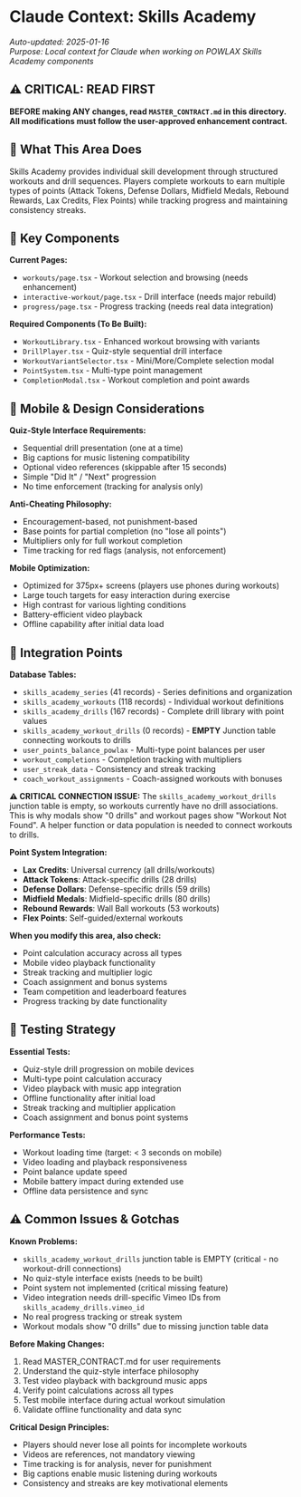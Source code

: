 # Claude Context: Skills Academy

*Auto-updated: 2025-01-16*  
*Purpose: Local context for Claude when working on POWLAX Skills Academy components*

## ⚠️ **CRITICAL: READ FIRST**
**BEFORE making ANY changes, read `MASTER_CONTRACT.md` in this directory.**
**All modifications must follow the user-approved enhancement contract.**

## 🎯 **What This Area Does**
Skills Academy provides individual skill development through structured workouts and drill sequences. Players complete workouts to earn multiple types of points (Attack Tokens, Defense Dollars, Midfield Medals, Rebound Rewards, Lax Credits, Flex Points) while tracking progress and maintaining consistency streaks.

## 🔧 **Key Components**

**Current Pages:**
- `workouts/page.tsx` - Workout selection and browsing (needs enhancement)
- `interactive-workout/page.tsx` - Drill interface (needs major rebuild)
- `progress/page.tsx` - Progress tracking (needs real data integration)

**Required Components (To Be Built):**
- `WorkoutLibrary.tsx` - Enhanced workout browsing with variants
- `DrillPlayer.tsx` - Quiz-style sequential drill interface
- `WorkoutVariantSelector.tsx` - Mini/More/Complete selection modal
- `PointSystem.tsx` - Multi-type point management
- `CompletionModal.tsx` - Workout completion and point awards

## 📱 **Mobile & Design Considerations**

**Quiz-Style Interface Requirements:**
- Sequential drill presentation (one at a time)
- Big captions for music listening compatibility
- Optional video references (skippable after 15 seconds)
- Simple "Did It" / "Next" progression
- No time enforcement (tracking for analysis only)

**Anti-Cheating Philosophy:**
- Encouragement-based, not punishment-based
- Base points for partial completion (no "lose all points")
- Multipliers only for full workout completion
- Time tracking for red flags (analysis, not enforcement)

**Mobile Optimization:**
- Optimized for 375px+ screens (players use phones during workouts)
- Large touch targets for easy interaction during exercise
- High contrast for various lighting conditions
- Battery-efficient video playback
- Offline capability after initial data load

## 🔗 **Integration Points**

**Database Tables:**
- `skills_academy_series` (41 records) - Series definitions and organization
- `skills_academy_workouts` (118 records) - Individual workout definitions
- `skills_academy_drills` (167 records) - Complete drill library with point values
- `skills_academy_workout_drills` (0 records) - **EMPTY** Junction table connecting workouts to drills
- `user_points_balance_powlax` - Multi-type point balances per user
- `workout_completions` - Completion tracking with multipliers
- `user_streak_data` - Consistency and streak tracking
- `coach_workout_assignments` - Coach-assigned workouts with bonuses

**⚠️ CRITICAL CONNECTION ISSUE:**
The `skills_academy_workout_drills` junction table is empty, so workouts currently have no drill associations. This is why modals show "0 drills" and workout pages show "Workout Not Found". A helper function or data population is needed to connect workouts to drills.

**Point System Integration:**
- **Lax Credits**: Universal currency (all drills/workouts)
- **Attack Tokens**: Attack-specific drills (28 drills)
- **Defense Dollars**: Defense-specific drills (59 drills)
- **Midfield Medals**: Midfield-specific drills (80 drills)
- **Rebound Rewards**: Wall Ball workouts (53 workouts)
- **Flex Points**: Self-guided/external workouts

**When you modify this area, also check:**
- Point calculation accuracy across all types
- Mobile video playback functionality
- Streak tracking and multiplier logic
- Coach assignment and bonus systems
- Team competition and leaderboard features
- Progress tracking by date functionality

## 🧪 **Testing Strategy**

**Essential Tests:**
- Quiz-style drill progression on mobile devices
- Multi-type point calculation accuracy
- Video playback with music app integration
- Offline functionality after initial load
- Streak tracking and multiplier application
- Coach assignment and bonus point systems

**Performance Tests:**
- Workout loading time (target: < 3 seconds on mobile)
- Video loading and playback responsiveness
- Point balance update speed
- Mobile battery impact during extended use
- Offline data persistence and sync

## ⚠️ **Common Issues & Gotchas**

**Known Problems:**
- `skills_academy_workout_drills` junction table is EMPTY (critical - no workout-drill connections)
- No quiz-style interface exists (needs to be built)
- Point system not implemented (critical missing feature)
- Video integration needs drill-specific Vimeo IDs from `skills_academy_drills.vimeo_id`
- No real progress tracking or streak system
- Workout modals show "0 drills" due to missing junction table data

**Before Making Changes:**
1. Read MASTER_CONTRACT.md for user requirements
2. Understand the quiz-style interface philosophy
3. Test video playback with background music apps
4. Verify point calculations across all types
5. Test mobile interface during actual workout simulation
6. Validate offline functionality and data sync

**Critical Design Principles:**
- Players should never lose all points for incomplete workouts
- Videos are references, not mandatory viewing
- Time tracking is for analysis, never for punishment
- Big captions enable music listening during workouts
- Consistency and streaks are key motivational elements
